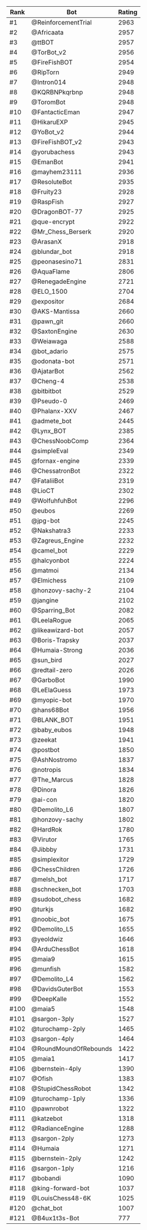 Rank|Bot|Rating
---|---|---
#1|@ReinforcementTrial|2963
#2|@Africaata|2957
#3|@ttBOT|2957
#4|@TorBot_v2|2956
#5|@FireFishBOT|2954
#6|@RipTorn|2949
#7|@Intron014|2948
#8|@KQRBNPkqrbnp|2948
#9|@ToromBot|2948
#10|@FantacticEman|2947
#11|@HikaruEXP|2945
#12|@YoBot_v2|2944
#13|@FireFishBOT_v2|2943
#14|@yorubachess|2943
#15|@EmanBot|2941
#16|@mayhem23111|2936
#17|@ResoluteBot|2935
#18|@Fruity23|2928
#19|@RaspFish|2927
#20|@DragonBOT-77|2925
#21|@que-encrypt|2922
#22|@Mr_Chess_Berserk|2920
#23|@ArasanX|2918
#24|@blundar_bot|2918
#25|@peonasesino71|2831
#26|@AquaFlame|2806
#27|@RenegadeEngine|2721
#28|@ELO_1500|2704
#29|@expositor|2684
#30|@AKS-Mantissa|2660
#31|@pawn_git|2660
#32|@SaxtonEngine|2630
#33|@Weiawaga|2588
#34|@bot_adario|2575
#35|@odonata-bot|2571
#36|@AjatarBot|2562
#37|@Cheng-4|2538
#38|@bitbitbot|2529
#39|@Pseudo-0|2469
#40|@Phalanx-XXV|2467
#41|@admete_bot|2445
#42|@Lynx_BOT|2385
#43|@ChessNoobComp|2364
#44|@simpleEval|2349
#45|@fornax-engine|2339
#46|@ChessatronBot|2322
#47|@FataliiBot|2319
#48|@LioCT|2302
#49|@WolfuhfuhBot|2296
#50|@eubos|2269
#51|@jpg-bot|2245
#52|@Nakshatra3|2233
#53|@Zagreus_Engine|2232
#54|@camel_bot|2229
#55|@halcyonbot|2224
#56|@matmoi|2134
#57|@Elmichess|2109
#58|@honzovy-sachy-2|2104
#59|@jangine|2102
#60|@Sparring_Bot|2082
#61|@LeelaRogue|2065
#62|@likeawizard-bot|2057
#63|@Boris-Trapsky|2037
#64|@Humaia-Strong|2036
#65|@sun_bird|2027
#66|@redtail-zero|2026
#67|@GarboBot|1990
#68|@LeElaGuess|1973
#69|@myopic-bot|1970
#70|@hans68Bot|1956
#71|@BLANK_BOT|1951
#72|@baby_eubos|1948
#73|@zeekat|1941
#74|@postbot|1850
#75|@AshNostromo|1837
#76|@notropis|1834
#77|@The_Marcus|1828
#78|@Dinora|1826
#79|@ai-con|1820
#80|@Demolito_L6|1807
#81|@honzovy-sachy|1802
#82|@HardRok|1780
#83|@Virutor|1765
#84|@Jibbby|1731
#85|@simplexitor|1729
#86|@ChessChildren|1726
#87|@melsh_bot|1717
#88|@schnecken_bot|1703
#89|@sudobot_chess|1682
#90|@turkjs|1682
#91|@noobic_bot|1675
#92|@Demolito_L5|1655
#93|@yeoldwiz|1646
#94|@ArduChessBot|1618
#95|@maia9|1615
#96|@munfish|1582
#97|@Demolito_L4|1562
#98|@DavidsGuterBot|1553
#99|@DeepKalle|1552
#100|@maia5|1548
#101|@sargon-3ply|1527
#102|@turochamp-2ply|1465
#103|@sargon-4ply|1464
#104|@RoundMoundOfRebounds|1422
#105|@maia1|1417
#106|@bernstein-4ply|1390
#107|@Ofish|1383
#108|@StupidChessRobot|1342
#109|@turochamp-1ply|1336
#110|@pawnrobot|1322
#111|@katzebot|1318
#112|@RadianceEngine|1288
#113|@sargon-2ply|1273
#114|@Humaia|1271
#115|@bernstein-2ply|1242
#116|@sargon-1ply|1216
#117|@bobandi|1090
#118|@king-forward-bot|1037
#119|@LouisChess48-6K|1025
#120|@chat_bot|1007
#121|@B4ux1t3s-Bot|777
